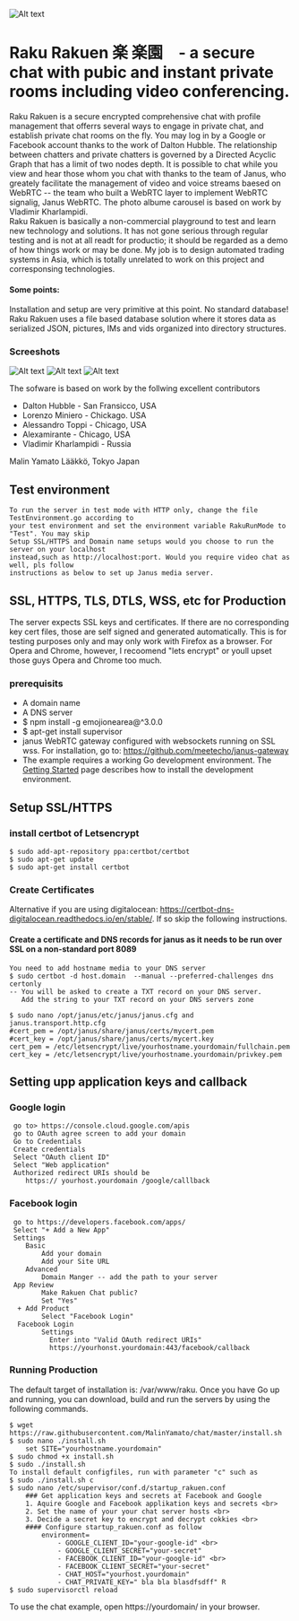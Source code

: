 ![Alt text](/images/rakurakuen.png?raw=true "Profile with photos")
# Raku Rakuen 楽 楽園　- a secure chat with pubic and instant private rooms including video conferencing.
Raku Rakuen is a secure encrypted comprehensive chat with profile management that offerrs several ways to engage in private chat, and establish private chat rooms on the fly.
You may log in by a Google or Facebook account thanks to the work of Dalton Hubble. The relationship between chatters and private chatters 
is governed by a Directed Acyclic Graph that has a limit of two nodes depth. It is possible to chat while you view and hear those whom you chat with
thanks to the team of Janus, who greately facilitate the management of video and voice streams baesed on WebRTC -- the team who built a WebRTC layer to implement WebRTC signalig,
Janus WebRTC. The photo albume carousel is based on work by Vladimir Kharlampidi. </br>
Raku Rakuen is basically a non-commercial playground to test and learn new technology and solutions. It has not gone serious through regular testing and is not at all readt for
productio; it should be regarded as a demo of how things work or may be done. My job is to design automated trading systems in Asia, which is totally unrelated to work on this project and corresponsing technologies.  
#### Some points:
Installation and setup are very primitive at this point. 
No standard database! Raku Rakuen uses a file based database solution where it stores data as serialized JSON, pictures, IMs and vids organized into directory structures.  
  
### Screeshots

![Alt text](/images/login.png?raw=true "Main chat screen")
![Alt text](/images/mainchat.png?raw=true "Main chat screen")
![Alt text](/images/profile.png?raw=true "Profile with photos")

The sofware is based on work by the follwing excellent contributors 
   - Dalton Hubble  - San Fransicco, USA
   - Lorenzo Miniero  - Chickago. USA   
   - Alessandro Toppi - Chicago, USA
   - Alexamirante  -    Chicago, USA
   - Vladimir Kharlampidi - Russia
   
   Malin Yamato Lääkkö, Tokyo Japan

## Test environment
    To run the server in test mode with HTTP only, change the file TestEnvironment.go according to
    your test environment and set the environment variable RakuRunMode to "Test". You may skip
    Setup SSL/HTTPS and Domain name setups would you choose to run the server on your localhost
    instead,such as http://localhost:port. Would you require video chat as well, pls follow
    instructions as below to set up Janus media server.

## SSL, HTTPS, TLS, DTLS, WSS, etc for Production
The server expects SSL keys and certificates. If there are no corresponding key cert files, those are self signed and generated automatically. 
This is for testing purposes only and may only work with Firefox as a browser. For Opera and Chrome, however,  I recoomend "lets encrypt" or 
youll upset those guys Opera and Chrome too much. 

### prerequisits
- A domain name
- A DNS server
- $ npm install -g emojionearea@^3.0.0
- $ apt-get install supervisor
- janus WebRTC gateway configured with websockets running on SSL wss.
  For installation, go to: https://github.com/meetecho/janus-gateway
- The example requires a working Go development environment. The [Getting
Started](http://golang.org/doc/install) page describes how to install the development environment.

## Setup SSL/HTTPS

### install certbot of Letsencrypt
    $ sudo add-apt-repository ppa:certbot/certbot
    $ sudo apt-get update
    $ sudo apt-get install certbot

### Create Certificates

Alternative if you are using digitalocean: https://certbot-dns-digitalocean.readthedocs.io/en/stable/. If so skip the following instructions.


#### Create a certificate and DNS records for janus as it needs to be run over SSL on a non-standard port 8089
    You need to add hostname media to your DNS server
    $ sudo certbot -d host.domain  --manual --preferred-challenges dns certonly
    -- You will be asked to create a TXT record on your DNS server.
       Add the string to your TXT record on your DNS servers zone

    $ sudo nano /opt/janus/etc/janus/janus.cfg and janus.transport.http.cfg
    #cert_pem = /opt/janus/share/janus/certs/mycert.pem
    #cert_key = /opt/janus/share/janus/certs/mycert.key
    cert_pem = /etc/letsencrypt/live/yourhostname.yourdomain/fullchain.pem
    cert_key = /etc/letsencrypt/live/yourhostname.yourdomain/privkey.pem

## Setting upp application keys and callback
### Google login
     go to> https://console.cloud.google.com/apis
     go to OAuth agree screen to add your domain
     Go to Credentials
     Create credentials
     Select "OAuth client ID"
     Select "Web application"
     Authorized redirect URIs should be
        https:// yourhost.yourdomain /google/calllback
### Facebook login
     go to https://developers.facebook.com/apps/
     Select "+ Add a New App"
     Settings
        Basic
            Add your domain
            Add your Site URL
        Advanced
            Domain Manger -- add the path to your server
     App Review
            Make Rakuen Chat public?
            Set "Yes"
      + Add Product
            Select "Facebook Login"
      Facebook Login
            Settings
              Enter into "Valid OAuth redirect URIs"
              https://yourhonst.yourdomain:443/facebook/callback

### Running Production
The default target of installation is: /var/www/raku.
Once you have Go up and running, you can download, build and run the servers
by using the following commands.

    $ wget https://raw.githubusercontent.com/MalinYamato/chat/master/install.sh
    $ sudo nano ./install.sh
        set SITE="yourhostname.yourdomain"
    $ sudo chmod +x install.sh
    $ sudo ./install.sh
    To install default configfiles, run with parameter "c" such as
    $ sudo ./install.sh c
    $ sudo nano /etc/supervisor/conf.d/startup_rakuen.conf
        ### Get application keys and secrets at Facebook and Google
        1. Aquire Google and Facebook applikation keys and secrets <br>
        2. Set the name of your your chat server hosts <br>
        3. Decide a secret key to encrypt and decrypt cokkies <br>
        #### Configure startup_rakuen.conf as follow
            environment=
                - GOOGLE_CLIENT_ID="your-google-id" <br>
                - GOOGLE_CLIENT_SECRET="your-secret"
                - FACEBOOK_CLIENT_ID="your-google-id" <br>
                - FACEBOOK_CLIENT_SECRET="your-secret"
                - CHAT_HOST="yourhost.yourdomain"
                - CHAT_PRIVATE_KEY=" bla bla blasdfsdff" R
    $ sudo supervisorctl reload


To use the chat example, open https://yourdomain/ in your browser. <br>

